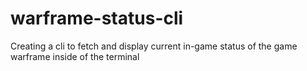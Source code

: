 # warframe-status-cli
Creating a cli to fetch and display current in-game status of the game warframe inside of the terminal
